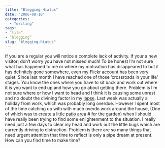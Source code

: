 ```yaml
---
title: "Blogging Hiatus"
date: "2006-08-10"
categories:
  - "writing"
tags:
- “life”
- “blogging”
slug: "blogging-hiatus"
---
```


If you are a regular you will notice a complete lack of activity. If your a new visitor; don’t worry you have not missed much! To be honest I’m not sure what has happened to me or where my motivation has disappeared to but it has definitely gone somewhere, even my [Flickr][1] account has been very quiet. Since last month I have reached one of those ‘crossroads in your life’ stages. You know the ones where you have to sit back and work out where it is you want to end up and how you go about getting there. Problem is I’m not sure where or how I want to head and I think it is causing some unrest and no doubt the divining factor in my [lapse][2]. Last week was actually a holiday from work, which was probably long overdue. However I spent most of the time catching up with with much overdo work around the house, (One of which was to create a little [patio area][3] [\#](https://www.flickr.com/photos/funkylarma/211197610/ "Flickr") for the garden) when I should have really been trying to find some enlightenment to the situation. I really need just a few days to clear my head and work out the little bugs which are currently driving to distraction. Problem is there are so many things that need urgent attention that time to reflect is only a pipe dream at present. How can you find time to make time?

[1]:	https://www.flickr.com/photos/funkylarma/
[2]:	https://adamchamberlin.info/2006/07/gone-off-the-rails
[3]:	https://static.flickr.com/57/211197610_ea2268ffca.jpg
